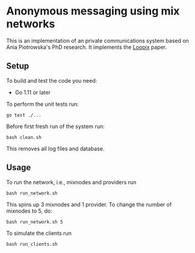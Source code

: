 # Anonymous messaging using mix networks

This is an implementation of an private communications system based on
Ania Piotrowska's PhD research. It implements the 
[Loopix](https://arxiv.org/abs/1703.00536) paper.

## Setup

To build and test the code you need:

* Go 1.11 or later

To perform the unit tests run:

```shell
go test ./...
```

Before first fresh run of the system run:

```shell
bash clean.sh
```

This removes all log files and database.

## Usage

To run the network, i.e., mixnodes and providers run

```shell
bash run_network.sh
```

This spins up 3 mixnodes and 1 provider. To change the number of mixnodes to 5, 
do:

```shell
bash run_network.sh 5
```

To simulate the clients run

```shell
bash run_clients.sh
```
